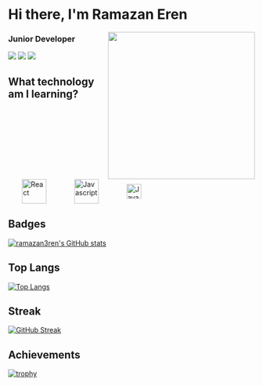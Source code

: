 <h1>Hi there, I'm Ramazan Eren</h1>
<img src="https://media.giphy.com/media/5nvQ7fBWhPVXXOcfRI/giphy.gif" align="right" style="width: 300;" >
<h3>Junior Developer</h3>

![](https://img.shields.io/badge/React-informational?style=flat&logo=<Eren>&logoColor=red&color=blue)
![](https://img.shields.io/badge/JavaScript-informational?style=flat&logo=<>&logoColor=red&color=yellow)
![](https://img.shields.io/badge/Java-informational?style=flat&logo=<>&logoColor=red&color=red)

## What technology am I learning?

<p align="left" style="display: flex; flex-direction: row; align-items: center; justify-content: space-around; width:300">
<a href="https://react.dev" target="_blank" rel="noreferrer"><img src="https://upload.wikimedia.org/wikipedia/commons/thumb/a/a7/React-icon.svg/2300px-React-icon.svg.png" width="50"alt="React" /></a>
<a  target="_blank" rel="noreferrer"><img src="https://upload.wikimedia.org/wikipedia/commons/thumb/9/99/Unofficial_JavaScript_logo_2.svg/1200px-Unofficial_JavaScript_logo_2.svg.png" width="50" alt="Javascript" /></a>
<a  target="_blank" rel="noreferrer"><img src="https://upload.wikimedia.org/wikipedia/tr/thumb/2/2e/Java_Logo.svg/1200px-Java_Logo.svg.png" width="30" alt="Java" /></a>
</p>



## Badges
[![ramazan3ren's GitHub stats](https://github-readme-stats.vercel.app/api?username=ramazan3ren&include_all_commits=true&theme=radical)](https://github.com/ramazan3ren/github-readme-stats)


## Top Langs
[![Top Langs](https://github-readme-stats.vercel.app/api/top-langs/?username=ramazan3ren&langs_count=8&theme=radical)](https://github.com/ramazan3ren/github-readme-stats)
<!-- 
[![Readme Card](https://github-readme-stats.vercel.app/api/pin/?username=ramazan3ren&repo=github-readme-stats)](https://github.com/ramazan3ren/github-readme-stats) -->

## Streak
[![GitHub Streak](https://streak-stats.demolab.com/?user=ramazan3ren&theme=radical&ring=4675b8)](https://git.io/streak-stats)


## Achievements
[![trophy](https://github-profile-trophy.vercel.app/?username=ramazan3ren&theme=radical&bg_color=000000)](https://github.com/ramazan3ren/github-profile-trophy)


